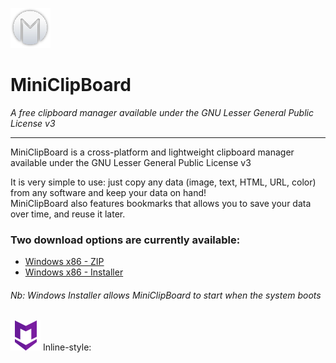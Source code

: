 ![alt text](https://github.com/GregPlusPlus/MiniClipBoard/raw/master/Git/app_icon_small.png)
# MiniClipBoard
*A free clipboard manager available under the GNU Lesser General Public License v3*
***

MiniClipBoard is a cross-platform and lightweight clipboard manager available under the GNU Lesser General Public License v3

It is very simple to use: just copy any data (image, text, HTML, URL, color) from any software and keep your data on hand!  
MiniClipBoard also features bookmarks that allows you to save your data over time, and reuse it later.

### Two download options are currently available:
* [Windows x86 - ZIP](https://github.com/GregPlusPlus/MiniClipBoard/raw/master/Win_Builds/release_Winx86_v1.0.zip)
* [Windows x86 - Installer](https://github.com/GregPlusPlus/MiniClipBoard/raw/master/Win_Builds/setup_MiniClipBoard_Winx86.exe)
###### Nb: Windows Installer allows MiniClipBoard to start when the system boots

![alt text](https://github.com/adam-p/markdown-here/raw/master/src/common/images/icon48.png "Logo Title Text 1")
Inline-style:
